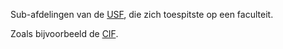 Sub-afdelingen van de [USF](concepten/organisaties/USF.md), die zich toespitste op een faculteit.

Zoals bijvoorbeeld de [CIF](concepten/organisaties/CIF.md).

